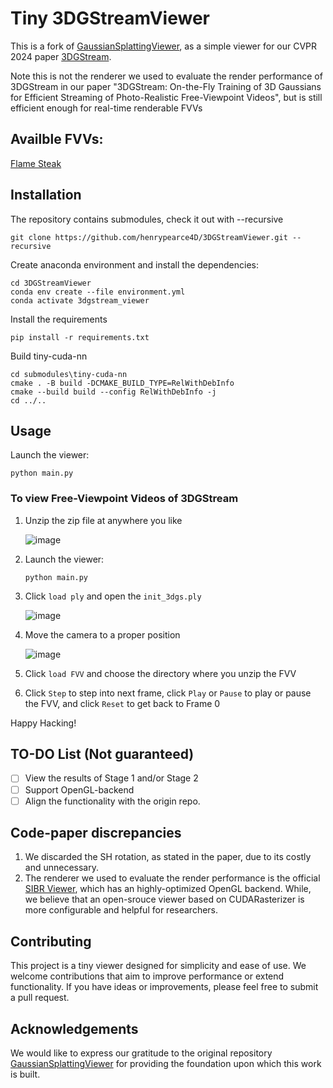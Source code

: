 # Tiny 3DGStreamViewer
This is a fork of [GaussianSplattingViewer](https://github.com/limacv/GaussianSplattingViewer), as a simple viewer for our CVPR 2024 paper [3DGStream](https://sjojok.github.io/3dgstream/).

Note this is not the renderer we used to evaluate the render performance of 3DGStream in our paper "3DGStream: On-the-Fly Training of 3D Gaussians for Efficient Streaming of Photo-Realistic Free-Viewpoint Videos", but is still efficient enough for real-time renderable FVVs

## Availble FVVs:

[Flame Steak](https://drive.google.com/file/d/1AXDqSzSaT_uNu_DhKeSmZmrBAfuOhWYY/view?usp=drive_link)


## Installation
The repository contains submodules, check it out with --recursive
```shell
git clone https://github.com/henrypearce4D/3DGStreamViewer.git --recursive
```

Create anaconda environment and install the dependencies:
```
cd 3DGStreamViewer
conda env create --file environment.yml
conda activate 3dgstream_viewer
```
Install the requirements
```
pip install -r requirements.txt
```
Build tiny-cuda-nn
```
cd submodules\tiny-cuda-nn
cmake . -B build -DCMAKE_BUILD_TYPE=RelWithDebInfo
cmake --build build --config RelWithDebInfo -j
cd ../..
```

## Usage
Launch the viewer:
```
python main.py
```

### To view Free-Viewpoint Videos of 3DGStream

1. Unzip the zip file at anywhere you like

   ![image](https://github.com/SJoJoK/3DGStreamViewer/assets/50450335/011675a5-d8d6-410e-ab82-5572e71fe6bd)

2. Launch the viewer:
   
    ```
    python main.py
    ```

3. Click `load ply` and open the `init_3dgs.ply`

   ![image](https://github.com/SJoJoK/3DGStreamViewer/assets/50450335/c5879abe-7752-4229-ae09-d71992ab3114)

4. Move the camera to a proper position

   ![image](https://github.com/SJoJoK/3DGStreamViewer/assets/50450335/3e4c437a-ba1e-40f8-b022-3e88090b2a97)

5. Click `load FVV` and choose the directory where you unzip the FVV

6. Click `Step` to step into next frame, click `Play` or `Pause` to play or pause the FVV, and click `Reset` to get back to Frame 0

Happy Hacking!

## TO-DO List (Not guaranteed)

- [ ] View the results of Stage 1 and/or Stage 2
- [ ] Support OpenGL-backend
- [ ] Align the functionality with the origin repo.

## Code-paper discrepancies

1. We discarded the SH rotation, as stated in the paper, due to its costly and unnecessary.
2. The renderer we used to evaluate the render performance is the official [SIBR Viewer](https://gitlab.inria.fr/sibr/sibr_core), which has an highly-optimized OpenGL backend. While, we believe that an open-srouce viewer based on CUDARasterizer is more configurable and helpful for researchers.

## Contributing

This project is a tiny viewer designed for simplicity and ease of use. We welcome contributions that aim to improve performance or extend functionality. If you have ideas or improvements, please feel free to submit a pull request.

## Acknowledgements

We would like to express our gratitude to the original repository [GaussianSplattingViewer](https://github.com/limacv/GaussianSplattingViewer) for providing the foundation upon which this work is built.

